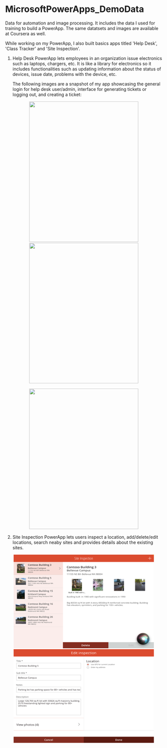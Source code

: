 # MicrosoftPowerApps_DemoData

Data for automation and image processing. It includes the data I used for training to build a PowerApp. The same datatsets and images are available at Coursera as well.

While working on my PowerApp, I also built basics apps titled 'Help Desk', 'Class Tracker' and 'Site Inspection'.

1. Help Desk PowerApp lets employees in an organization issue electronics such as laptops, chargers, etc. It is like a library for electronics so it includes functionalities such as updating information about the status of devices, issue date, problems with the device, etc.

   The following images are a snapshot of my app showcasing the general login for help desk user/admin, interface for generating tickets or logging out, and creating a ticket:

<p align="center">
<img src="https://user-images.githubusercontent.com/43586452/109267342-429cdc80-77be-11eb-9b7b-8415efcaf52c.jpeg" width="350" height="450">
<img src="https://user-images.githubusercontent.com/43586452/109770066-ed8f0b00-7baf-11eb-9fec-24a746aef1e0.jpeg" width="350" height="450">        
</p>

<p align="center">
<img src="https://user-images.githubusercontent.com/43586452/110077411-eb0cec80-7d3a-11eb-933b-c221716c042b.jpeg" width="350" height="450" align="centre">
</p>

2. Site Inspection PowerApp lets users inspect a location, add/delete/edit locations, search neaby sites and provides details about the existing sites.

<body>
<p align="center">
<img src="https://github.com/juhikushwah/MicrosoftPowerApps_DemoData/blob/main/img/SiteInspection/IMG-0447.PNG" width="450" height="300">
<img src="https://github.com/juhikushwah/MicrosoftPowerApps_DemoData/blob/main/img/SiteInspection/IMG-0450.PNG" width="450" height="300">
</p>
</body>
